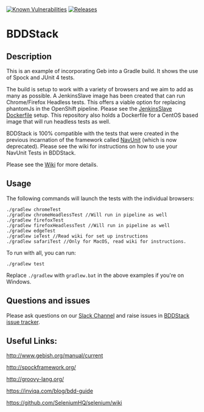[![Known Vulnerabilities](https://snyk.io/test/github/BCDevOps/BDDStack.git/badge.svg)](https://snyk.io/test/github/BCDevOps/BDDStack.git) [![Releases](https://img.shields.io/github/release/bcdevops/bddstack.svg)](https://github.com/BCDevOps/BDDStack/releases/tag/1.1)

# BDDStack

## Description

This is an example of incorporating Geb into a Gradle build. It shows the use of Spock and JUnit 4 tests.

The build is setup to work with a variety of browsers and we aim to add as many as possible.
A JenkinsSlave image has been created that can run Chrome/Firefox Headless tests. This offers a viable option for replacing phantomJs in the OpenShift pipeline. Please see the [JenkinsSlave Dockerfile][dockerfile] setup.
This repository also holds a Dockerfile for a CentOS based image that will run headless tests as well.

BDDStack is 100% compatible with the tests that were created in the previous incarnation of the framework called [NavUnit][navunit] (which is now deprecated). Please see the wiki for instructions on how to use your NavUnit Tests in BDDStack.

Please see the [Wiki](https://github.com/BCDevOps/BDDStack/wiki) for more details.

## Usage

The following commands will launch the tests with the individual browsers:

    ./gradlew chromeTest
    ./gradlew chromeHeadlessTest //Will run in pipeline as well
    ./gradlew firefoxTest
    ./gradlew firefoxHeadlessTest //Will run in pipeline as well
    ./gradlew edgeTest
    ./gradlew ieTest //Read wiki for set up instructions
    ./gradlew safariTest //Only for MacOS, read wiki for instructions.
    
To run with all, you can run:

    ./gradlew test

Replace `./gradlew` with `gradlew.bat` in the above examples if you're on Windows.

## Questions and issues

Please ask questions on our [Slack Channel][slack_channel] and raise issues in [BDDStack issue tracker][issue_tracker].

## Useful Links:

<http://www.gebish.org/manual/current>

<http://spockframework.org/>

<http://groovy-lang.org/>

<https://inviqa.com/blog/bdd-guide>

<https://github.com/SeleniumHQ/selenium/wiki>


[navunit]: https://github.com/bcgov/navUnit
[dockerfile]: https://github.com/BCDevOps/openshift-tools/blob/master/provisioning/jenkins-slaves/bddstack/Dockerfile
[issue_tracker]: https://github.com/rstens/BDDStack/issues
[slack_channel]: https://devopspathfinder.slack.com/messages/C7J72K1MG
